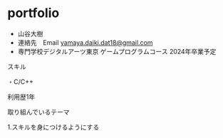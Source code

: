 # portfolio
- 山谷大樹
- 連絡先　Email yamaya.daiki.dat18@gmail.com
- 専門学校デジタルアーツ東京 ゲームプログラムコース 2024年卒業予定

スキル

・C/C++
  　
   
   利用歴1年
  
 取り組んでいるテーマ
 
  1.スキルを身につけるようにする
  
